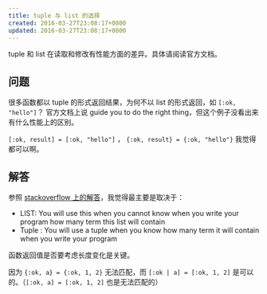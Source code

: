 ```yaml
---
title: tuple 与 list 的选择
created: 2016-03-27T23:08:17+0800
updated: 2016-03-27T23:08:17+0800
---
```



tuple 和 list 在读取和修改有性能方面的差异。具体请阅读官方文档。

## 问题

很多函数都以 tuple 的形式返回结果，为何不以 list 的形式返回，如 `[:ok, "hello"]`？
官方文档上说 guide you to do the right thing，但这个例子没看出来有什么性能上的区别。

`[:ok, result] = [:ok, "hello"]` ， `{:ok, result} = {:ok, "hello"}` 我觉得都可以啊。

## 解答

参照 [stackoverflow 上的解答][1]，我觉得最主要是取决于：

- LIST: You will use this when you cannot know when you write your program how many term this list will contain
- Tuple : You will use a tuple when you know how many term it will contain when you write your program

函数返回值是否要考虑长度变化是关键。

因为 `{:ok, a} = {:ok, 1, 2}` 无法匹配，而 `[:ok | a] = [:ok, 1, 2]` 是可以的。（`[:ok, a] = [:ok, 1, 2]` 也是无法匹配的）

[1]: http://stackoverflow.com/questions/26228267/difference-between-a-list-and-a-tuple-in-erlang
